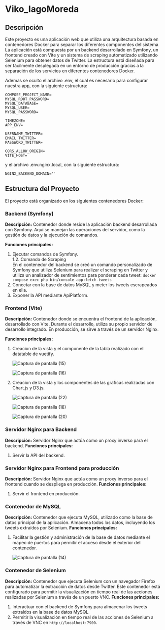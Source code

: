 # Viko_IagoMoreda

## Descripción

Este proyecto es una aplicación web que utiliza una arquitectura basada en contenedores Docker para separar los diferentes componentes del sistema. La aplicación está compuesta por un backend desarrollado en Symfony, un frontend creado con Vite y un sistema de scraping automatizado utilizando Selenium para obtener datos de Twitter. La estructura está diseñada para ser fácilmente desplegada en un entorno de producción gracias a la separación de los servicios en diferentes contenedores Docker.

Ademas se oculto el archivo .env, el cual es necesario para configurar nuestra app, con la siguiente estructura:
```
COMPOSE_PROJECT_NAME=
MYSQL_ROOT_PASSWORD=
MYSQL_DATABASE=
MYSQL_USER=
MYSQL_PASSWORD=

TIMEZONE=
APP_ENV=

USERNAME_TWITTER=
EMAIL_TWITTER=
PASSWORD_TWITTER=

CORS_ALLOW_ORIGIN=
VITE_HOST=
```
y el archivo .env.nginx.local, con la siguiente estructura:
```
NGINX_BACKEND_DOMAIN=''
```
## Estructura del Proyecto
El proyecto está organizado en los siguientes contenedores Docker:

### Backend (Symfony)

**Descripción:** Contenedor donde reside la aplicación backend desarrollada con Symfony. Aquí se manejan las operaciones del servidor, como la gestión de datos y la ejecución de comandos.

**Funciones principales:**
1. Ejecutar comandos de Symfony.  
1.2. Comando de Scraping  
En el contenedor del backend se creó un comando personalizado de Symfony que utiliza Selenium para realizar el scraping en Twitter y utiliza un analizador de sentimientos para ponderar cada tweet: `docker compose exec php bin/console app:fetch-tweets`
2. Conectar con la base de datos MySQL y meter los tweets escrapeados en ella.
3. Exponer la API mediante ApiPlatform.
### Frontend (Vite)

**Descripción:** Contenedor donde se encuentra el frontend de la aplicación, desarrollado con Vite. Durante el desarrollo, utiliza su propio servidor de desarrollo integrado. En producción, se sirve a través de un servidor Nginx.

**Funciones principales:**
1. Creacion de la vista y el componente de la tabla realizado con el datatable de vuetify.
   
   ![Captura de pantalla (15)](https://github.com/user-attachments/assets/0199b003-8950-4788-b192-5c89394422ac)

   
   ![Captura de pantalla (16)](https://github.com/user-attachments/assets/228be8f3-b289-4243-ad7d-f8844216af16)


2. Creacion de la vista y los componentes de las graficas realizadas con  Chart.js y D3.js.
   
   ![Captura de pantalla (22)](https://github.com/user-attachments/assets/abe72a87-e449-4f49-a8e7-558ce22bae2b)

   
   ![Captura de pantalla (18)](https://github.com/user-attachments/assets/c97ecbf5-5531-45ad-b3ce-f14bc026ea4d)

   
   ![Captura de pantalla (20)](https://github.com/user-attachments/assets/85a33ead-c75b-447b-9e6c-58a3f8a1da45)


### Servidor Nginx para Backend

**Descripción:** Servidor Nginx que actúa como un proxy inverso para el backend.
**Funciones principales:**
1. Servir la API del backend.

### Servidor Nginx para Frontend para producción

**Descripción:** Servidor Nginx que actúa como un proxy inverso para el frontend cuando se despliega en producción.
**Funciones principales:**
1. Servir el frontend en producción.

### Contenedor de MySQL

**Descripción:** Contenedor que ejecuta MySQL, utilizado como la base de datos principal de la aplicación. Almacena todos los datos, incluyendo los tweets extraídos por Selenium.
**Funciones principales:**
1. Facilitar la gestión y administración de la base de datos mediante el mapeo de puertos para permitir el acceso desde el exterior del contenedor.
   
   ![Captura de pantalla (14)](https://github.com/user-attachments/assets/cd67ee8e-f007-44aa-a558-d625879d5890)


### Contenedor de Selenium

**Descripción:** Contenedor que ejecuta Selenium con un navegador Firefox para automatizar la extracción de datos desde Twitter. Este contenedor está configurado para permitir la visualización en tiempo real de las acciones realizadas por Selenium a través de un puerto VNC.
**Funciones principales:**
1. Interactuar con el backend de Symfony para almacenar los tweets extraídos en la base de datos MySQL.
2. Permitir la visualización en tiempo real de las acciones de Selenium a través de VNC en `http://localhost:7900`.

